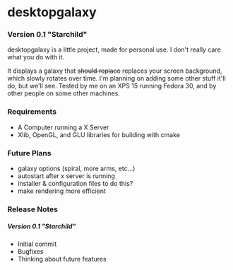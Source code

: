 # desktopgalaxy

### Version 0.1  "Starchild"

desktopgalaxy is a little project, made for personal use. I don't really care what you do with it.

It displays a galaxy that ~~should replace~~ replaces your screen background, which slowly rotates over time. I'm planning on adding some other stuff it'll do, but we'll see. Tested by me on an XPS 15 running Fedora 30, and by other people on some other machines.

### Requirements

- A Computer running a X Server
- Xlib, OpenGL, and GLU libraries for building with cmake

### Future Plans

- galaxy options (spiral, more arms, etc...)
- autostart after x server is running
- installer & configuration files to do this?
- make rendering more efficient

### Release Notes

##### Version 0.1  "Starchild"

- Initial commit
- Bugfixes
- Thinking about future features